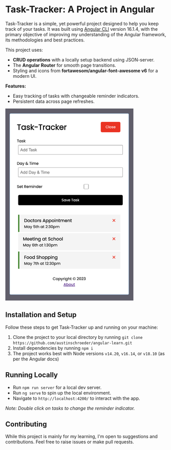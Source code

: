 # Task-Tracker: A Project in Angular

Task-Tracker is a simple, yet powerful project designed to help you keep track of your tasks. It was built using [Angular CLI](https://github.com/angular/angular-cli) version 16.1.4, with the primary objective of improving my understanding of the Angular framework, its methodologies and best practices.

This project uses:

- **CRUD operations** with a locally setup backend using JSON-server.
- The **Angular Router** for smooth page transitions.
- Styling and icons from **fortawesom/angular-font-awesome v6** for a modern UI.

**Features:**

- Easy tracking of tasks with changeable reminder indicators.
- Persistent data across page refreshes.

<!-- ![](images/screenshot.png) -->
<img src="images/screenshot.png" width="400" height="600">

## Installation and Setup

Follow these steps to get Task-Tracker up and running on your machine:

1. Clone the project to your local directory by running `git clone https://github.com/austinschroeder/angular-learn.git`
2. Install dependencies by running `npm i`
3. The project works best with Node versions `v14.20`, `v16.14`, or `v18.10` (as per the Angular docs)

## Running Locally

- Run `npm run server` for a local dev server.
- Run `ng serve` to spin up the local environment.
- Navigate to `http://localhost:4200/` to interact with the app.

_Note: Double click on tasks to change the reminder indicator._

## Contributing

While this project is mainly for my learning, I'm open to suggestions and contributions. Feel free to raise issues or make pull requests.
